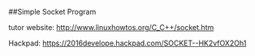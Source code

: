 ##Simple Socket Program

tutor website:
http://www.linuxhowtos.org/C_C++/socket.htm

Hackpad:
https://2016develope.hackpad.com/SOCKET--HK2vfOX2Oh1

